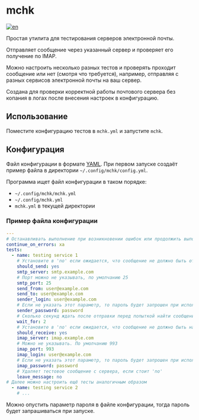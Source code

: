 # mchk
[![en](https://img.shields.io/badge/lang-en-green.svg)](https://github.com/droptune/mail-check/blob/master/README.md)

Простая утилита для тестирования серверов электронной почты.

Отправляет сообщение через указанный сервер и проверяет его получение по IMAP.

Можно настроить несколько разных тестов и проверять проходит сообщение или нет (смотря что требуется), например, отправляя с разных сервисов электронной почты на ваш сервер.

Создана для проверки корректной работы почтового сервера без копания в логах после внесения настроек в конфигурацию.

## Использование

Поместите конфигурацию тестов в `mchk.yml` и запустите `mchk`.

## Конфигурация

Файл конфигурации в формате [YAML](https://yaml.org/). При первом запуске создаёт пример файла в директории `~/.config/mchk/config.yml`.

Программа ищет файл конфигурации в таком порядке:
 - `~/.config/mchk/mchk.yml`
 - `~/.config/mchk.yml`
 - `mchk.yml` в текущей директории

### Пример файла конфигурации

```yaml
---
# Останавливать выполнение при возникновении ошибок или продолжить выполнение следующего теста
continue_on_errors: ха
tests:
  - name: testing service 1
    # Установите в 'no' если ожидается, что сообщение не должно быть отправлено через этот сервер
    should_send: yes
    smtp_server: smtp.example.com
    # Порт можно не указывать, по умолчанию 25
    smtp_port: 25
    send_from: user@example.com
    send_to: user@example.com
    sender_login: user@example.com
    # Если не указать этот параметр, то пароль будет запрошен при исполнении
    sender_password: password
    # Сколько секунд ждать после отправки перед попыткой найти сообщение во входящих
    wait_for: 2
    # Установите в 'no' если ожидается, что сообщение не должно быть найдено во входящих
    should_receive: yes
    imap_server: imap.example.com
    # Можно не указывать. По умолчанию 993
    imap_port: 993
    imap_login: user@example.com
    # Если не указать этот параметр, то пароль будет запрошен при исполнении
    imap_password: password
    # Удаляет тестовое сообщение с сервера, если стоит 'no'
    leave_message: no
# Далее можно настроить ещё тесты аналогичным образом
  - name: testing service 2
    # ...
```

Можно опустить параметр пароля в файле конфигурации, тогда пароль будет запрашиваться при запуске.

